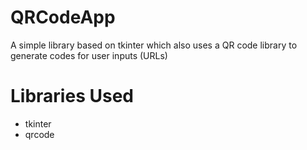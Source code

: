 # QRCodeApp
A simple library based on tkinter which also uses a QR code library to generate codes for user inputs (URLs)

# Libraries Used
 - tkinter
 - qrcode
 